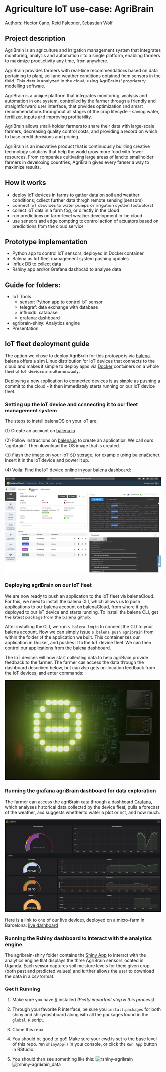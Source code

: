 # Agriculture IoT use-case: AgriBrain

Authors: Hector Cano, Reid Falconer, Sebastian Wolf

## Project description

AgriBrain is an agriculture and irrigation management system that integrates monitoring, analysis and automation into a single platform, enabling farmers to maximize productivity any time, from anywhere.

AgriBrain provides farmers with real-time recommendations based on data pertaining to plant, soil and weather conditions obtained from sensors in the field. This data is analyzed in the cloud, using AgriBrains' proprietary modelling software.

AgriBrain is a unique platform that integrates monitoring, analysis and automation in one system, controlled by the farmer through a friendly and straightforward user interface, that provides optimization and smart recommendations throughout all stages of the crop lifecycle - saving water, fertilizer, inputs and improving profitability.

AgriBrain allows small-holder farmers to share their data with large-scale farmers, decreasing quality control costs, and providing a record on which to base credit decisions and pricing. 

AgriBrain is an innovative product that is continuously building creative technology solutions that help the world grow more food with fewer resources. From companies cultivating large areas of land to smallholder farmers in developing countries, AgriBrain gives every farmer a way to maximize results.

## How it works
- deploy IoT devices in farms to gather data on soil and weather conditions; collect further data throgh remote sensing (sensors)
- connect IoT decvices to water pumps or irrigation system (actuators)
- collect IoT data in a farm fog, or directly in the cloud
- run predictions on farm-level weather development in the cloud
- use sensors and edge compting to control action of actuators based on predicitions from the cloud service

## Prototype implementation
- Python app to control IoT sensors, deployed in Docker container
- Balena as IoT fleet management system pushing updates
- Influx DB to collect data
- Rshiny app and/or Grafana dashboad to analyse data

## Guide for folders:
- IoT Tools
  - sensor: Python app to control IoT sensor
  - telegraf: data exchange with database
  - influxdb: database
  - grafana: dashboard
- agribrain-shiny: Analytics engine
- Presentation

## IoT fleet deployment guide

The option we chose to deploy AgriBrain for this protoype is via [balena](https://www.balena.io). balena offers a slim Linux distribution for IoT devices that connects to the cloud and makes it simple to deploy apps via [Docker](https://www.docker.com) containers on a whole fleet of IoT devices simultanenously.

Deploying a new application to connected devices is as simple as pushing a commit to the cloud - it then immediately starts running on our IoT device fleet.

### Setting up the IoT device and connecting it to our fleet management system
The steps to install balenaOS on your IoT are:

(1) Create an account on [balena.io](https://www.balena.io)

(2) Follow instructions on [balena.io](https://www.balena.io) to create an application. We call ours 'agribrain'. Then download the OS image that is created.

(3) Flash the image on your IoT SD storage, for example using balenaEtcher. Insert it in the IoT device and power it up.

(4) Voila: Find the IoT device online in your balena dashboard:

![IoT device management on balena](IoT_Tools/images/IoT-device-management.png)

### Deploying agriBrain on our IoT fleet
We are now ready to push an application to the IoT fleet via balenaCloud. For this, we need to install the balena CLI, which allows us to push applications to our balena account on balenaCloud, from where it gets deployed to our IoT device and starts running. To install the balena CLI, get the latest package from the [balena github](https://github.com/balena-io/balena-cli#standalone-install).

After installing the CLI, we run ```$ balena login``` to connect the CLI to your balena account. Now we can simply issue ```$ balena push agribrain``` from within the folder of the application we built. This containerizes our application in Docker, and pushes it to the IoT device fleet. We can then control our applications from the balena dashboard.

The IoT devices will now start collecting data to help agriBrain provide feedback to the farmer. The farmer can access the data through the dashboard described below, but can also gets on-location feedback from the IoT devices, and enter commands:

<img src="IoT_Tools/images/ioT.jpg" alt="drawing" width="500"/>

### Running the grafana agriBrain dashboard for data exploration
The farmer can access the agriBrain data through a dashboard [Grafana](https://github.com/grafana/grafana), which analyses historical data collected by the device fleet, pulls a forecast of the weather, and suggests whether to water a plot or not, and how much.

![AgriBrain Dashboard](IoT_Tools/images/AgriBrain-Dashboard.png?)

Here is a link to one of our live devices, deployed on a micro-farm in Barcelona: [live dashboard](https://a6e4c28a1b168f5bd6be1f953e1905cd.balena-devices.com/d/pF3gRDiRk/agribrain?orgId=1&kiosk=tv)

### Running the Rshiny dashboard to interact with the analytics engine
The agribrain-shiny folder contains the [Shiny App](https://rstudio.github.io/shinydashboard/) to interact with the analytics engine  that displays the three AgriBrain sensors located in Uganda. Each sensor captures soil moisture levels for there given crop (both past and predicted values) and further allows the user to download the data in a csv format. 

### Get It Running
1. Make sure you have [R](https://cran.r-project.org/doc/manuals/r-release/R-admin.html) installed *(Pretty important step in this process)*

2. Through your favorite R interface, be sure you `install.packages` for both shiny and shinydashboard along with all the packages found in the `global.R` script.

3. Clone this repo

4. You should be good to go!! Make sure your cwd is set to the base level of this repo. run `shinyApp()` in your console, or click the `Run App` button in RStudio.

5. You should then see something like this:
![rshiny-agribrain](screenshots/ss_devices.png)
![rshiny-agribrain_data](screenshots/ss_data.png)
